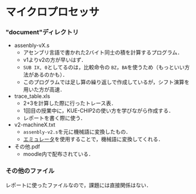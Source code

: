 # マイクロプロセッサ

### "document"ディレクトリ

* assenbly-vX.s
  * アセンブリ言語で書かれた2バイト同士の積を計算するプログラム．
  * v1よりv2の方が早いはず．
  * ``SUB IX, 0``としてるのは，比較命令の ``BZ``，``BA``を使うため（もっといい方法があるのかも）．
  * このプログラムでは足し算の繰り返しで作成しているが，シフト演算を用いた方が高速．
* trace_table.xls
  * 2+3を計算した際に行ったトレース表．
  * 1回目の授業中に，KUE-CHIP2の使い方を学びながら作成する．
  * レポートを書く際に使う．
* v2-machineX.txt
  * ``assenbly-v2.s``を元に機械語に変換したもの．
  * [エミュレータ](https://emu.kemuide.openwaseda.net/)を使用することで，機械語に変換してくれる．
* その他.pdf
  * moodle内で配布されている．

### その他のファイル

レポートに使ったファイルなので，課題には直接関係はない．
